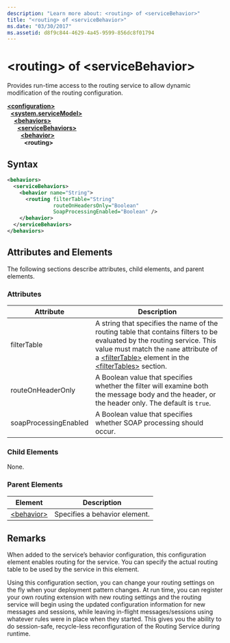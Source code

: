 ```yaml
---
description: "Learn more about: <routing> of <serviceBehavior>"
title: "<routing> of <serviceBehavior>"
ms.date: "03/30/2017"
ms.assetid: d8f9c844-4629-4a45-9599-856dc8f01794
---
```

# \<routing> of \<serviceBehavior>

Provides run-time access to the routing service to allow dynamic modification of the routing configuration.

[**\<configuration>**](../configuration-element.md)\
&nbsp;&nbsp;[**\<system.serviceModel>**](system-servicemodel.md)\
&nbsp;&nbsp;&nbsp;&nbsp;[**\<behaviors>**](behaviors.md)\
&nbsp;&nbsp;&nbsp;&nbsp;&nbsp;&nbsp;[**\<serviceBehaviors>**](servicebehaviors.md)\
&nbsp;&nbsp;&nbsp;&nbsp;&nbsp;&nbsp;&nbsp;&nbsp;[**\<behavior>**](behavior-of-servicebehaviors.md)\
&nbsp;&nbsp;&nbsp;&nbsp;&nbsp;&nbsp;&nbsp;&nbsp;&nbsp;&nbsp;**\<routing>**

## Syntax

```xml
<behaviors>
  <serviceBehaviors>
    <behavior name="String">
      <routing filterTable="String"
               routeOnHeadersOnly="Boolean"
               SoapProcessingEnabled="Boolean" />
    </behavior>
  </serviceBehaviors>
</behaviors>
```

## Attributes and Elements

 The following sections describe attributes, child elements, and parent elements.

### Attributes

|Attribute|Description|
|---------------|-----------------|
|filterTable|A string that specifies the name of the routing table that contains filters to be evaluated by the routing service. This value must match the `name` attribute of a [\<filterTable>](filtertable.md) element in the [\<filterTables>](filtertables.md) section.|
|routeOnHeaderOnly|A Boolean value that specifies whether the filter will examine both the message body and the header, or the header only. The default is `true`.|
|soapProcessingEnabled|A Boolean value that specifies whether SOAP processing should occur.|

### Child Elements

 None.

### Parent Elements

|Element|Description|
|-------------|-----------------|
|[\<behavior>](behavior-of-endpointbehaviors.md)|Specifies a behavior element.|

## Remarks

 When added to the service’s behavior configuration, this configuration element enables routing for the service. You can specify the actual routing table to be used by the service in this element.

 Using this configuration section, you can change your routing settings on the fly when your deployment pattern changes. At run time, you can register your own routing extension with new routing settings and the routing service will begin using the updated configuration information for new messages and sessions, while leaving in-flight messages/sessions using whatever rules were in place when they started.  This gives you the ability to do session-safe, recycle-less reconfiguration of the Routing Service during runtime.
